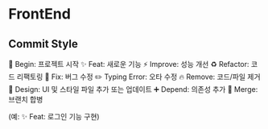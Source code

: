 # FrontEnd

## Commit Style
🎉 Begin: 프로젝트 시작 
✨ Feat: 새로운 기능 
⚡️ Improve: 성능 개선 
♻️ Refactor: 코드 리팩토링 
🐛 Fix: 버그 수정 
✏️ Typing Error: 오타 수정 
🔥 Remove: 코드/파일 제거 
💄 Design: UI 및 스타일 파일 추가 또는 업데이트 
➕ Depend: 의존성 추가 
🔀 Merge: 브랜치 합병 

(예: ✨ Feat: 로그인 기능 구현)

